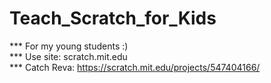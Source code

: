 # Teach_Scratch_for_Kids
*** For my young students :) <br/>
*** Use site: scratch.mit.edu <br/>
*** Catch Reva: https://scratch.mit.edu/projects/547404166/ <br/>
